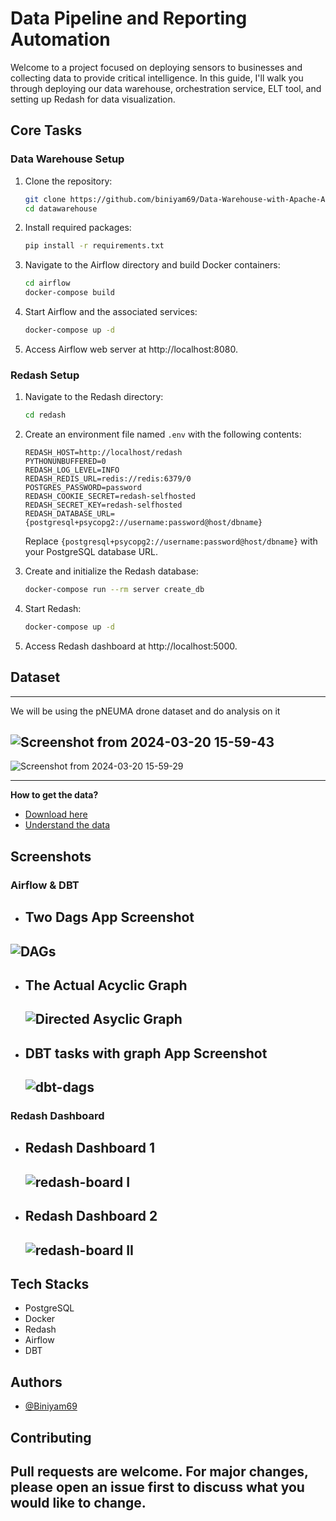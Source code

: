 # Data Pipeline and Reporting Automation


Welcome to a project focused on deploying sensors to businesses and collecting data to provide critical intelligence. In this guide, I'll walk you through deploying our data warehouse, orchestration service, ELT tool, and setting up Redash for data visualization.

## Core Tasks

### Data Warehouse Setup

1. Clone the repository:
   ```bash
   git clone https://github.com/biniyam69/Data-Warehouse-with-Apache-Airflow-Redash-and-DBT-.git datawarehouse
   cd datawarehouse
   ```

2. Install required packages:
   ```bash
   pip install -r requirements.txt
   ```

3. Navigate to the Airflow directory and build Docker containers:
   ```bash
   cd airflow
   docker-compose build
   ```

4. Start Airflow and the associated services:
   ```bash
   docker-compose up -d
   ```

5. Access Airflow web server at http://localhost:8080.

### Redash Setup

1. Navigate to the Redash directory:
   ```bash
   cd redash
   ```

2. Create an environment file named `.env` with the following contents:
   ```
   REDASH_HOST=http://localhost/redash
   PYTHONUNBUFFERED=0
   REDASH_LOG_LEVEL=INFO
   REDASH_REDIS_URL=redis://redis:6379/0
   POSTGRES_PASSWORD=password
   REDASH_COOKIE_SECRET=redash-selfhosted
   REDASH_SECRET_KEY=redash-selfhosted
   REDASH_DATABASE_URL={postgresql+psycopg2://username:password@host/dbname}
   ```

   Replace `{postgresql+psycopg2://username:password@host/dbname}` with your PostgreSQL database URL.

3. Create and initialize the Redash database:
   ```bash
   docker-compose run --rm server create_db
   ```

4. Start Redash:
   ```bash
   docker-compose up -d
   ```

5. Access Redash dashboard at http://localhost:5000.

## Dataset
---
We will be using the pNEUMA drone dataset and do analysis on it

![Screenshot from 2024-03-20 15-59-43](https://github.com/biniyam69/Data-Warehouse-with-Apache-Airflow-Redash-and-DBT-/assets/91191700/47077a79-7021-4f43-bd4b-62371a1b3a1c)
---

![Screenshot from 2024-03-20 15-59-29](https://github.com/biniyam69/Data-Warehouse-with-Apache-Airflow-Redash-and-DBT-/assets/91191700/19827817-5ba8-43fd-8c11-4077db0836c1)

---

**How to get the data?**
   - [Download here](https://open-traffic.epfl.ch/index.php/downloads/)
   - [Understand the data](https://datafromsky.com/wp-content/uploads/2015/03/PIA15_poster.pdf)

## Screenshots

### Airflow & DBT
- Two Dags App Screenshot
  ---
![DAGs](https://github.com/biniyam69/AI-Contract-Lawyer/assets/91191700/bbb4dd87-65e0-4786-b33b-bac7c5fec2d9)
  ---
- The Actual Acyclic Graph
  ---
  ![Directed Asyclic Graph](https://github.com/biniyam69/AI-Contract-Lawyer/assets/91191700/beab22bd-bdb5-48ce-8893-ca6a5b2294a7)
  ---
- DBT tasks with graph App Screenshot
  ---
  ![dbt-dags](https://github.com/biniyam69/AI-Contract-Lawyer/assets/91191700/853090c9-3d97-4f99-9213-b9e01d752dcd)
  ---

### Redash Dashboard
- Redash Dashboard 1
  ---
  ![redash-board I](https://github.com/biniyam69/AI-Contract-Lawyer/assets/91191700/d75249b6-d737-4442-8baa-17ffd0365cba)
  ---

- Redash Dashboard 2
  ---
  ![redash-board II](https://github.com/biniyam69/AI-Contract-Lawyer/assets/91191700/69ec2e3e-b7c6-4864-908e-eda9e01a2f79)
  ---

## Tech Stacks
- PostgreSQL
- Docker
- Redash
- Airflow
- DBT

## Authors
- [@Biniyam69](https://github.com/biniyam69)

## Contributing
Pull requests are welcome. For major changes, please open an issue first to discuss what you would like to change.
---
